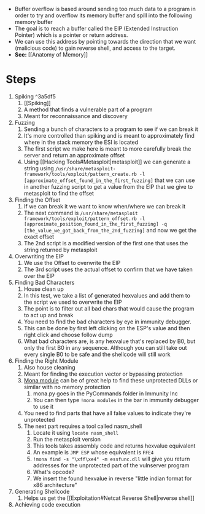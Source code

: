 - Buffer overflow is based around sending too much data to a program in order to try and overflow its memory buffer and spill into the following memory buffer
- The goal is to reach a buffer called the EIP (Extended Instruction Pointer) which is a pointer or return address.
- We can use this address by pointing towards the direction that we want (malicious code) to gain reverse shell, and access to the target.
- **See:** [[Anatomy of Memory]]
# Steps
1. Spiking ^3a5df5
	1. [[Spiking]]
	2. A method that finds a vulnerable part of a program
	3. Meant for reconnaissance and discovery
2. Fuzzing
	1. Sending a bunch of characters to a program to see if we can break it
	2. It's more controlled than spiking and is meant to approximately find where in the stack memory the ESI is located
	3. The first script we make here is meant to more carefully break the server and return an approximate offset
	4. Using [[Hacking Tools#Metasploit|metasploit]] we can generate a string using `/usr/share/metasploit-framework/tools/exploit/pattern_create.rb -l [approximate_offset_found_in_the_first_fuzzing]` that we can use in another fuzzing script to get a value from the EIP that we give to metasploit to find the offset
3. Finding the Offset
	1. If we can break it we want to know when/where we can break it
	2. The next command is `/usr/share/metasploit framework/tools/exploit/pattern_offset.rb -l [approximate_position_found_in_the_first_fuzzing] -q [the_value_we_got_back_from_the_2nd_fuzzing]` and now we get the exact offset 
	3. The 2nd script is a modified version of the first one that uses the string returned by metasploit
4. Overwriting the EIP
	1. We use the Offset to overwrite the EIP
	2. The 3rd script uses the actual offset to confirm that we have taken over the EIP
5. Finding Bad Characters
	1. House clean up
	2. In this test, we take a list of generated hexvalues and add them to the script we used to overwrite the EIP
	3. The point is to filter out all bad chars that would cause the program to act up and break
	4. You need to find the bad characters by eye in immunity debugger. 
	5. This can be done by first left clicking on the ESP's value and then right click and choose follow dump
	6. What bad characters are, is any hexvalue that's replaced by B0, but only the first B0 in any sequence. Although you can still take out every single B0 to be safe and the shellcode will still work
6. Finding the Right Module
	1. Also house cleaning
	2. Meant for finding the execution vector or bypassing protection
	3. [Mona module](https://github.com/corelan/mona) can be of great help to find these unprotected DLLs or similar with no memory protection
		1. mona.py goes in the PyCommands folder in Immunity Inc
		2. You can then type `!mona modules` in the bar in immunity debugger to use it
	4. You need to find parts that have all false values to indicate they're unprotected
	5. The next part requires a tool called nasm_shell
		1. Locate it using `locate nasm_shell`
		2. Run the metasploit version
		3. This tools takes assembly code and returns hexvalue equivalent
		4. An example is `JMP ESP` whose equivalent is `FFE4`
		5. `!mona find -s "\xff\xe4" -m essfunc.dll` will give you return addresses for the unprotected part of the vulnserver program
		6. What's opcode?
		7. We insert the found hexvalue in reverse "little indian format for x86 architecture"
7. Generating Shellcode
	1. Helps us get the [[Exploitation#Netcat Reverse Shell|reverse shell]]
8. Achieving code execution
